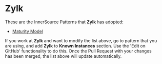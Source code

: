 # Zylk

These are the InnerSource Patterns that **Zylk** has adopted:

* [Maturity Model](../patterns/2-structured/maturity-model.md)

If you work at **Zylk** and want to modify the list above, go to pattern that you are using, and add **Zylk** to **Known Instances** section.
Use the 'Edit on GitHub' functionality to do this.
Once the Pull Request with your changes has been merged, the list above will update automatically.

